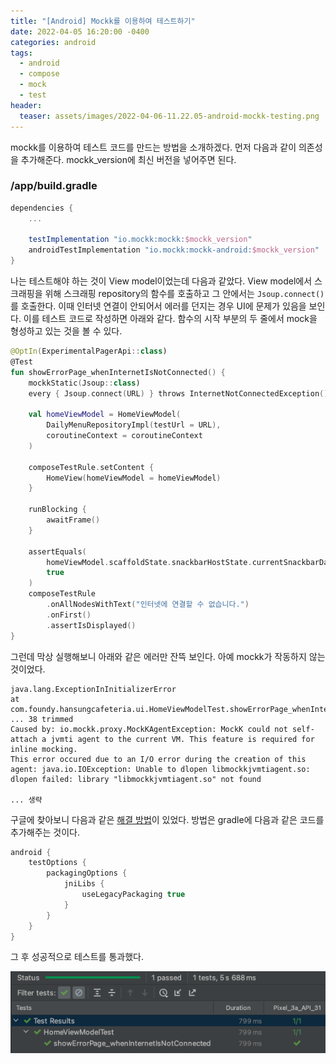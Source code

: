 ```yaml
---
title: "[Android] Mockk를 이용하여 테스트하기"
date: 2022-04-05 16:20:00 -0400
categories: android
tags:
  - android
  - compose
  - mock
  - test
header:
  teaser: assets/images/2022-04-06-11.22.05-android-mockk-testing.png
---
```


mockk를 이용하여 테스트 코드를 만드는 방법을 소개하겠다. 먼저 다음과 같이 의존성을 추가해준다. mockk_version에 최신 버전을 넣어주면 된다.

### /app/build.gradle

```gradle
dependencies {
    ...

    testImplementation "io.mockk:mockk:$mockk_version"
    androidTestImplementation "io.mockk:mockk-android:$mockk_version"
}
```

나는 테스트해야 하는 것이 View model이었는데 다음과 같았다.
View model에서 스크래핑을 위해 스크래핑 repository의 함수를 호출하고 그 안에서는 `Jsoup.connect()`를 호출한다.
이때 인터넷 연결이 안되어서 에러를 던지는 경우 UI에 문제가 있음을 보인다.
이를 테스트 코드로 작성하면 아래와 같다. 함수의 시작 부분의 두 줄에서 mock을 형성하고 있는 것을 볼 수 있다.

```kotlin
@OptIn(ExperimentalPagerApi::class)
@Test
fun showErrorPage_whenInternetIsNotConnected() {
    mockkStatic(Jsoup::class)
    every { Jsoup.connect(URL) } throws InternetNotConnectedException()

    val homeViewModel = HomeViewModel(
        DailyMenuRepositoryImpl(testUrl = URL),
        coroutineContext = coroutineContext
    )

    composeTestRule.setContent {
        HomeView(homeViewModel = homeViewModel)
    }

    runBlocking {
        awaitFrame()
    }

    assertEquals(
        homeViewModel.scaffoldState.snackbarHostState.currentSnackbarData != null,
        true
    )
    composeTestRule
        .onAllNodesWithText("인터넷에 연결할 수 없습니다.")
        .onFirst()
        .assertIsDisplayed()
}
```

그런데 막상 실행해보니 아래와 같은 에러만 잔뜩 보인다. 아예 mockk가 작동하지 않는 것이었다.

```console
java.lang.ExceptionInInitializerError
at com.foundy.hansungcafeteria.ui.HomeViewModelTest.showErrorPage_whenInternetIsNotConnected(HomeViewModelTest.kt:200)
... 38 trimmed
Caused by: io.mockk.proxy.MockKAgentException: MockK could not self-attach a jvmti agent to the current VM. This feature is required for inline mocking.
This error occured due to an I/O error during the creation of this agent: java.io.IOException: Unable to dlopen libmockkjvmtiagent.so: dlopen failed: library "libmockkjvmtiagent.so" not found

... 생략
```

구글에 찾아보니 다음과 같은 [해결 방법](https://github.com/mockk/mockk/issues/297#issuecomment-901924678)이 있었다.
방법은 gradle에 다음과 같은 코드를 추가해주는 것이다.

```gradle
android {
    testOptions {
        packagingOptions {
            jniLibs {
                useLegacyPackaging true
            }
        }
    }
}
```

그 후 성공적으로 테스트를 통과했다.

![result](/assets/images/2022-04-06-11.22.05-android-mockk-testing.png)
